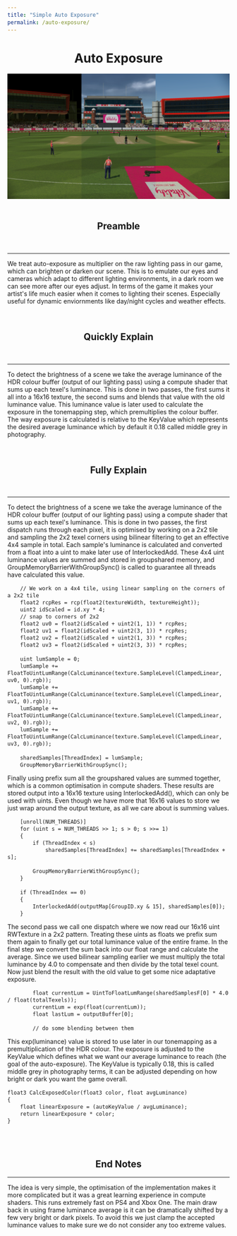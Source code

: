 ```yaml
---
title: "Simple Auto Exposure"
permalink: /auto-exposure/
---
```

<h1 align="center">Auto Exposure</h1>

<div align="center">
<img width="600" src="/images/exposure-compare.png" alt="exposure compare night/day cloudy/day sunny">
</div>

<br>
<h2 align="center">Preamble</h2><br>
<hr>

We treat auto-exposure as multiplier on the raw lighting pass in our game, which can brighten or darken our scene. This is to emulate our eyes and cameras which adapt to different lighting environments, in a dark room we can see more after our eyes adjust. In terms of the game it makes your artist's life much easier when it comes to lighting their scenes. Especially useful for dynamic enviornments like day/night cycles and weather effects.

<br>
<h2 align="center">Quickly Explain</h2><br>
<hr>

To detect the brightness of a scene we take the average luminance of the HDR colour buffer (output of our lighting pass) using a compute shader that sums up each texel's luminance. This is done in two passes, the first sums it all into a 16x16 texture, the second sums and blends that value with the old luminance value. This luminance value is later used to calculate the exposure in the tonemapping step, which premultiplies the colour buffer. The way exposure is calculated is relative to the KeyValue which represents the desired average luminance which by default it 0.18 called middle grey in photography.

<br>
<h2 align="center">Fully Explain</h2>
<br>
<hr>

To detect the brightness of a scene we take the average luminance of the HDR colour buffer (output of our lighting pass) using a compute shader that sums up each texel's luminance. This is done in two passes, the first dispatch runs through each pixel, it is optimised by working on a 2x2 tile and sampling the 2x2 texel corners using bilinear filtering to get an effective 4x4 sample in total. Each sample's luminance is calculated and converted from a float into a uint to make later use of InterlockedAdd. These 4x4 uint luminance values are summed and stored in groupshared memory, and GroupMemoryBarrierWithGroupSync() is called to guarantee all threads have calculated this value.

```hlsl
    // We work on a 4x4 tile, using linear sampling on the corners of a 2x2 tile
    float2 rcpRes = rcp(float2(textureWidth, textureHeight));
    uint2 idScaled = id.xy * 4;
    // snap to corners of 2x2
    float2 uv0 = float2(idScaled + uint2(1, 1)) * rcpRes;
    float2 uv1 = float2(idScaled + uint2(3, 1)) * rcpRes;
    float2 uv2 = float2(idScaled + uint2(1, 3)) * rcpRes;
    float2 uv3 = float2(idScaled + uint2(3, 3)) * rcpRes;
    
    uint lumSample = 0;
    lumSample += FloatToUintLumRange(CalcLuminance(texture.SampleLevel(ClampedLinear, uv0, 0).rgb));
    lumSample += FloatToUintLumRange(CalcLuminance(texture.SampleLevel(ClampedLinear, uv1, 0).rgb));
    lumSample += FloatToUintLumRange(CalcLuminance(texture.SampleLevel(ClampedLinear, uv2, 0).rgb));
    lumSample += FloatToUintLumRange(CalcLuminance(texture.SampleLevel(ClampedLinear, uv3, 0).rgb));

    sharedSamples[ThreadIndex] = lumSample;
    GroupMemoryBarrierWithGroupSync();
```

Finally using prefix sum all the groupshared values are summed together, which is a common optimisation in compute shaders. These results are stored output into a 16x16 texture using InterlockedAdd(), which can only be used with uints. Even though we have more that 16x16 values to store we just wrap around the output texture, as all we care about is summing values.

```hlsl
    [unroll(NUM_THREADS)]
    for (uint s = NUM_THREADS >> 1; s > 0; s >>= 1)
    {
        if (ThreadIndex < s)
            sharedSamples[ThreadIndex] += sharedSamples[ThreadIndex + s];

        GroupMemoryBarrierWithGroupSync();
    }
    
    if (ThreadIndex == 0)
    {
        InterlockedAdd(outputMap[GroupID.xy & 15], sharedSamples[0]);
    }
```

The second pass we call one dispatch where we now read our 16x16 uint RWTexture in a 2x2 pattern. Treating these uints as floats we prefix sum them again to finally get our total luminance value of the entire frame. In the final step we convert the sum back into our float range and calculate the average. Since we used bilinear sampling earlier we must multiply the total luminance by 4.0 to compensate and then divide by the total texel count. Now just blend the result with the old value to get some nice adaptative exposure.

```hlsl
        float currentLum = UintToFloatLumRange(sharedSamplesF[0] * 4.0 / float(totalTexels));
        currentLum = exp(float(currentLum));
        float lastLum = outputBuffer[0];
        
        // do some blending between them
```

This exp(luminance) value is stored to use later in our tonemapping as a premultiplication of the HDR colour. The exposure is adjusted to the KeyValue which defines what we want our average luminance to reach (the goal of the auto-exposure). The KeyValue is typically 0.18, this is called middle grey in photography terms, it can be adjusted depending on how bright or dark you want the game overall.

```hlsl
float3 CalcExposedColor(float3 color, float avgLuminance)
{
    float linearExposure = (autoKeyValue / avgLuminance);
    return linearExposure * color;
}
```

<br><br>
<h2 align="center">End Notes</h2><hr>

The idea is very simple, the optimisation of the implementation makes it more complicated but it was a great learning experience in compute shaders. This runs extremely fast on PS4 and Xbox One. The main draw back in using frame luminance average is it can be dramatically shifted by a few very bright or dark pixels. To avoid this we just clamp the accepted luminance values to make sure we do not consider any too extreme values.

<br><br>
